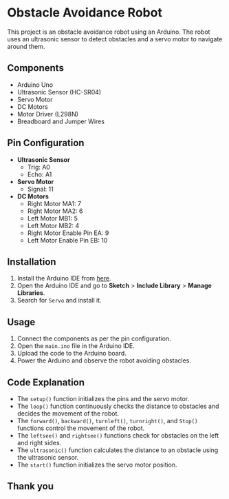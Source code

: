 # Obstacle Avoidance Robot

This project is an obstacle avoidance robot using an Arduino. The robot uses an ultrasonic sensor to detect obstacles and a servo motor to navigate around them.

## Components

- Arduino Uno
- Ultrasonic Sensor (HC-SR04)
- Servo Motor
- DC Motors
- Motor Driver (L298N)
- Breadboard and Jumper Wires

## Pin Configuration

- **Ultrasonic Sensor**
  - Trig: A0
  - Echo: A1
- **Servo Motor**
  - Signal: 11
- **DC Motors**
  - Right Motor MA1: 7
  - Right Motor MA2: 6
  - Left Motor MB1: 5
  - Left Motor MB2: 4
  - Right Motor Enable Pin EA: 9
  - Left Motor Enable Pin EB: 10

## Installation

1. Install the Arduino IDE from [here](https://www.arduino.cc/en/software).
2. Open the Arduino IDE and go to **Sketch** > **Include Library** > **Manage Libraries**.
3. Search for `Servo` and install it.

## Usage

1. Connect the components as per the pin configuration.
2. Open the `main.ino` file in the Arduino IDE.
3. Upload the code to the Arduino board.
4. Power the Arduino and observe the robot avoiding obstacles.

## Code Explanation

- The `setup()` function initializes the pins and the servo motor.
- The `loop()` function continuously checks the distance to obstacles and decides the movement of the robot.
- The `forward()`, `backward()`, `turnleft()`, `turnright()`, and `Stop()` functions control the movement of the robot.
- The `leftsee()` and `rightsee()` functions check for obstacles on the left and right sides.
- The `ultrasonic()` function calculates the distance to an obstacle using the ultrasonic sensor.
- The `start()` function initializes the servo motor position.

## Thank you
